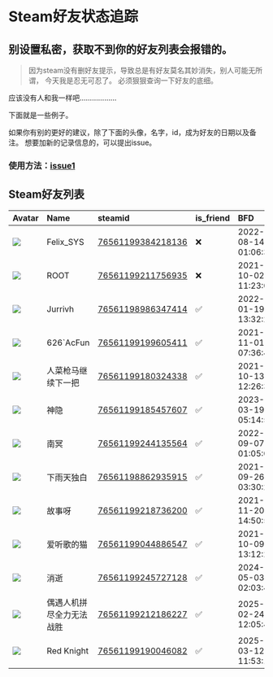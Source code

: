 # Steam好友状态追踪
## 别设置私密，获取不到你的好友列表会报错的。

> 因为steam没有删好友提示，导致总是有好友莫名其妙消失，别人可能无所谓，
> 今天我是忍无可忍了。 必须狠狠查询一下好友的底细。

应该没有人和我一样吧………………

下面就是一些例子。

如果你有别的更好的建议，除了下面的头像，名字，id，成为好友的日期以及备注。 想要加新的记录信息的，可以提出issue。

### 使用方法：[issue1](https://github.com/systemannounce/SteamFriends/issues/1)

## Steam好友列表

| Avatar                                                                            | Name         | steamid                                                                     | is_friend   | BFD                 | Remark   | removed_time        |
|:----------------------------------------------------------------------------------|:-------------|:----------------------------------------------------------------------------|:------------|:--------------------|:---------|:--------------------|
| ![](https://avatars.steamstatic.com/d41abd4be0b3769e1919802da758591a11639b13.jpg) | Felix_SYS    | [76561199384218136](https://steamcommunity.com/profiles/76561199384218136/) | ❌           | 2022-08-14 01:06:38 |          | 2025-01-01 08:06:31 |
| ![](https://avatars.steamstatic.com/ef15d4fa577672454e11c4dc5fbfa9fc71722ede.jpg) | ROOT         | [76561199211756935](https://steamcommunity.com/profiles/76561199211756935/) | ❌           | 2021-10-02 11:23:03 |          | 2025-01-01 08:06:31 |
| ![](https://avatars.steamstatic.com/c5aa756b905d4db69b9cc480439c7ef68a1015bd.jpg) | Jurrivh      | [76561198986347414](https://steamcommunity.com/profiles/76561198986347414/) | ✅           | 2022-01-19 13:32:20 |          |                     |
| ![](https://avatars.steamstatic.com/abd9e9503eb206deab28e193803222a839ed54bd.jpg) | 626`AcFun    | [76561199199605411](https://steamcommunity.com/profiles/76561199199605411/) | ✅           | 2021-11-01 07:36:48 |          |                     |
| ![](https://avatars.steamstatic.com/40bf29a0a7d3e4a36e64456677985317e46ff3de.jpg) | 人菜枪马继续下一把    | [76561199180324338](https://steamcommunity.com/profiles/76561199180324338/) | ✅           | 2021-10-13 12:26:31 |          |                     |
| ![](https://avatars.steamstatic.com/fef49e7fa7e1997310d705b2a6158ff8dc1cdfeb.jpg) | 神隐           | [76561199185457607](https://steamcommunity.com/profiles/76561199185457607/) | ✅           | 2023-03-19 05:14:59 |          |                     |
| ![](https://avatars.steamstatic.com/3a595489f1d63eeb8cbdd953d1cc269d51154485.jpg) | 南冥           | [76561199244135564](https://steamcommunity.com/profiles/76561199244135564/) | ✅           | 2022-09-07 01:05:09 |          |                     |
| ![](https://avatars.steamstatic.com/e0345d95a99a0280d31aaec05676eaad7a125d2c.jpg) | 下雨天独白        | [76561198862935915](https://steamcommunity.com/profiles/76561198862935915/) | ✅           | 2021-09-26 03:30:29 |          |                     |
| ![](https://avatars.steamstatic.com/fef49e7fa7e1997310d705b2a6158ff8dc1cdfeb.jpg) | 故事呀          | [76561199218736200](https://steamcommunity.com/profiles/76561199218736200/) | ✅           | 2021-11-20 14:50:55 |          |                     |
| ![](https://avatars.steamstatic.com/3f9806a0d659d276607ecdfcbf23f09a16cdd158.jpg) | 爱听歌的猫        | [76561199044886547](https://steamcommunity.com/profiles/76561199044886547/) | ✅           | 2021-10-09 13:12:20 |          |                     |
| ![](https://avatars.steamstatic.com/b698f81978cd408b5e210f5b5c09d308ae75165b.jpg) | 消逝           | [76561199245727128](https://steamcommunity.com/profiles/76561199245727128/) | ✅           | 2024-05-03 02:03:48 |          |                     |
| ![](https://avatars.steamstatic.com/fef49e7fa7e1997310d705b2a6158ff8dc1cdfeb.jpg) | 偶遇人机拼尽全力无法战胜 | [76561199212186227](https://steamcommunity.com/profiles/76561199212186227/) | ✅           | 2025-02-24 12:05:42 |          |                     |
| ![](https://avatars.steamstatic.com/7a080ebf7df28a366d9a185dd8e49c0d01752340.jpg) | Red Knight   | [76561199190046082](https://steamcommunity.com/profiles/76561199190046082/) | ✅           | 2025-03-12 11:53:13 |          |                     |